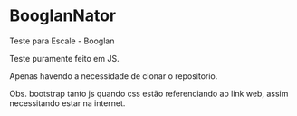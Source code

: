 # BooglanNator
Teste para Escale - Booglan

Teste puramente feito em JS.

Apenas havendo a necessidade de clonar o repositorio.

Obs. bootstrap  tanto js quando css estão referenciando ao link web, assim necessitando estar na internet.
